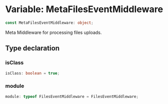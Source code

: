 # Variable: MetaFilesEventMiddleware

```ts
const MetaFilesEventMiddleware: object;
```

Meta Middleware for processing files uploads.

## Type declaration

### isClass

```ts
isClass: boolean = true;
```

### module

```ts
module: typeof FilesEventMiddleware = FilesEventMiddleware;
```
